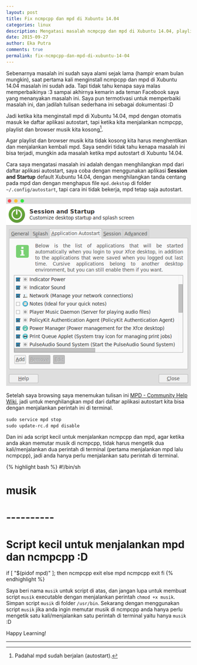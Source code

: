 ```yaml
---
layout: post
title: Fix ncmpcpp dan mpd di Xubuntu 14.04
categories: linux
description: Mengatasi masalah ncmpcpp dan mpd di Xubuntu 14.04, playlist dan browser musik di ncmpcpp kosong padahal mpd sudah jalan.
date: 2015-09-27
author: Eka Putra
comments: true
permalink: fix-ncmpcpp-dan-mpd-di-xubuntu-14-04
---
```


Sebenarnya masalah ini sudah saya alami sejak lama (hampir enam bulan mungkin), saat pertama kali menginstall ncmpcpp dan mpd di Xubuntu 14.04 masalah ini sudah ada. Tapi tidak tahu kenapa saya malas memperbaikinya :3 sampai akhirnya kemarin ada teman Facebook saya yang menanyakan masalah ini. Saya pun termotivasi untuk memperbaiki masalah ini, dan jadilah tulisan sederhana ini sebagai dokumentasi :D

Jadi ketika kita menginstall mpd di Xubuntu 14.04, mpd dengan otomatis masuk ke daftar aplikasi autostart, tapi ketika kita menjalankan ncmpcpp, playlist dan browser musik kita kosong[^fn-fn1].

Agar playlist dan browser musik kita tidak kosong kita harus menghentikan dan menjalankan kembali mpd. Saya sendiri tidak tahu kenapa masalah ini bisa terjadi, mungkin ada masalah ketika mpd autostart di Xubuntu 14.04.

Cara saya mengatasi masalah ini adalah dengan menghilangkan mpd dari daftar aplikasi autostart, saya coba dengan menggunakan aplikasi **Session and Startup** default Xubuntu 14.04, dengan menghilangkan tanda centang pada mpd dan dengan menghapus file `mpd.dekstop` di folder `~/.config/autostart`, tapi cara ini tidak bekerja, mpd tetap saja autostart.

![Session dan Startup](/assets/session-and-startup.png "Session dan Startup")

Setelah saya browsing saya menemukan tulisan ini [MPD - Community Help Wiki](https://help.ubuntu.com/community/MPD "MPD - Community Help Wiki"), jadi untuk menghilangkan mpd dari daftar aplikasi autostart kita bisa dengan menjalankan perintah ini di terminal.

`sudo service mpd stop`<br>
`sudo update-rc.d mpd disable`

Dan ini ada script kecil untuk menjalankan ncmpcpp dan mpd, agar ketika anda akan memutar musik di ncmpcpp, tidak harus mengetik dua kali/menjalankan dua perintah di terminal (pertama menjalankan mpd lalu ncmpcpp), jadi anda hanya perlu menjalankan satu perintah di terminal.

{% highlight bash %}
#!/bin/sh
# musik
# ----------
# Script kecil untuk menjalankan mpd dan ncmpcpp :D

if [ "$(pidof mpd)" ]; then
    ncmpcpp
    exit
else
    mpd
    ncmpcpp
    exit
fi
{% endhighlight %}

Saya beri nama `musik` untuk script di atas, dan jangan lupa untuk membuat script `musik` executable dengan menjalankan perintah `chmod +x musik`. Simpan script `musik` di folder `/usr/bin`. Sekarang dengan menggunakan script `musik` jika anda ingin memutar musik di ncmpcpp anda hanya perlu mengetik satu kali/menjalankan satu perintah di terminal yaitu hanya `musik` :D

Happy Learning!

-----

[^fn-fn1]: Padahal mpd sudah berjalan (autostart).